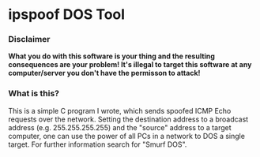 # ipspoof DOS Tool

### Disclaimer
**What you do with this software is your thing and the resulting consequences are your problem!
It's illegal to target this software at any computer/server you don't have the permisson to attack!**

### What is this?
This is a simple C program I wrote, which sends spoofed ICMP Echo requests over the network.
Setting the destination address to a broadcast address (e.g. 255.255.255.255) and the "source" address to a target computer, one can use the power of all PCs in a network to DOS a single target.
For further information search for "Smurf DOS".
